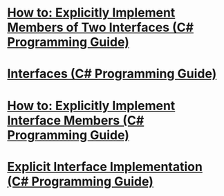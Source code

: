 # [How to: Explicitly Implement Members of Two Interfaces (C# Programming Guide)](how-to-explicitly-implement-members-of-two-interfaces.md)
# [Interfaces (C# Programming Guide)](index.md)
# [How to: Explicitly Implement Interface Members (C# Programming Guide)](how-to-explicitly-implement-interface-members.md)
# [Explicit Interface Implementation (C# Programming Guide)](explicit-interface-implementation.md)
